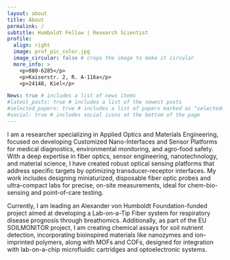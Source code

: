 ```yaml
---
layout: about
title: About
permalink: /
subtitle: Humboldt Fellow | Research Scientist
profile:
  align: right
  image: prof_pic_color.jpg
  image_circular: false # crops the image to make it circular
  more_info: >
    <p>880-6285</p>
    <p>Kaiserstr. 2, R. A-116a</p>
    <p>24148, Kiel</p>

News: true # includes a list of news items
#latest_posts: true # includes a list of the newest posts
#selected_papers: true # includes a list of papers marked as "selected={true}"
#social: true # includes social icons at the bottom of the page
---
```

I am a researcher specializing in Applied Optics and Materials Engineering, focused on developing Customized Nano-Interfaces and Sensor Platforms for medical diagnostics, environmental monitoring, and agro-food safety. With a deep expertise in fiber optics, sensor engineering, nanotechnology, and material science, I have created robust optical sensing platforms that address specific targets by optimizing transducer-receptor interfaces. My work includes designing miniaturized, disposable fiber optic probes and ultra-compact labs for precise, on-site measurements, ideal for chem-bio-sensing and point-of-care testing.

Currently, I am leading an Alexander von Humboldt Foundation-funded project aimed at developing a Lab-on-a-Tip Fiber system for respiratory disease prognosis through breathomics. Additionally, as part of the EU SOILMONITOR project, I am creating chemical assays for soil nutrient detection, incorporating bioinspired materials like nanozymes and ion-imprinted polymers, along with MOFs and COFs, designed for integration with lab-on-a-chip microfluidic cartridges and optoelectronic systems.

